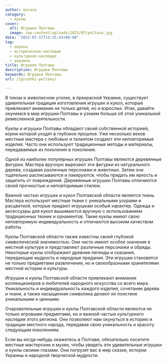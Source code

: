 ```yaml
---
author: morava
category:
  - куклы
cover:
  alt: Игрушки Полтавы
  image: /wp-content/uploads/2023/07/poltava.jpg
date: "2023-07-17T13:25:43+00:00"
tag:
  - европа
  - историческое-наследие
  - культурное-наследие
  - украина
title: Игрушки Полтавы
description: Игрушки Полтавы
keywords: Игрушки Полтавы
url: /igrushki-poltavy/

---
```

В тихом и живописном уголке, в прекрасной Украине, существует удивительная традиция изготовления игрушек и кукол, которые привлекают внимание не только детей, но и взрослых. Итак, давайте окунемся в мир игрушки Полтавы и узнаем больше об этой уникальной ремесленной деятельности.

Куклы и игрушки Полтавы обладают своей собственной историей, корни которой уходят в глубокое прошлое. Уже несколько веков местные мастера с любовью и талантом создают эти неповторимые изделия. Часто они используют традиционные методы и материалы, передаваемые из поколения в поколение.

Одной из наиболее популярных игрушек Полтавы являются деревянные фигурки. Мастера вручную вырезают эти фигурки из натурального дерева, создавая различные персонажи и животных. Затем они тщательно расписываются и лакируются, чтобы придать им яркость и защитить от повреждений. Деревянные игрушки Полтавы отличаются своей прочностью и неповторимым стилем.

Важной частью игрушек и кукол Полтавской области является ткань. Мастера используют местные ткани с уникальными узорами и расцветкой, которые придают игрушкам особый характер. Одежда и аксессуары для кукол вышиваются вручную с использованием традиционных техник и орнаментов. Такие куклы имеют свою неповторимую индивидуальность и отличаются высоким качеством работы.

Куклы Полтавской области также известны своей глубокой символической значимостью. Они часто имеют особое значение в местной культуре и представляют различные персонажи и обряды. Некоторые куклы отображают древние легенды и сказания, передающие мудрость и народные предания. Эти игрушки становятся не только предметами развлечения, но и своеобразными хранителями местной истории и культуры.

Игрушки и куклы Полтавской области привлекают внимание коллекционеров и любителей народного искусства со всего мира. Уникальность и индивидуальность каждого изделия, сочетание дерева и ткани, а также насыщенная символика делают их поистине уникальными и ценными.

Очаровательные игрушки и куклы Полтавской области являются не только игровыми предметами, но и важной частью культурного наследия этого региона. Они позволяют нам окунуться в историю и традиции местного народа, передавая свою уникальность и красоту следующим поколениям.

Если вы когда-нибудь окажетесь в Полтаве, обязательно посетите местные мастерские и музеи, чтобы увидеть эти удивительные игрушки и куклы своими глазами. Они погрузят вас в мир сказки, истории Украины и народной творческой мудрости.
